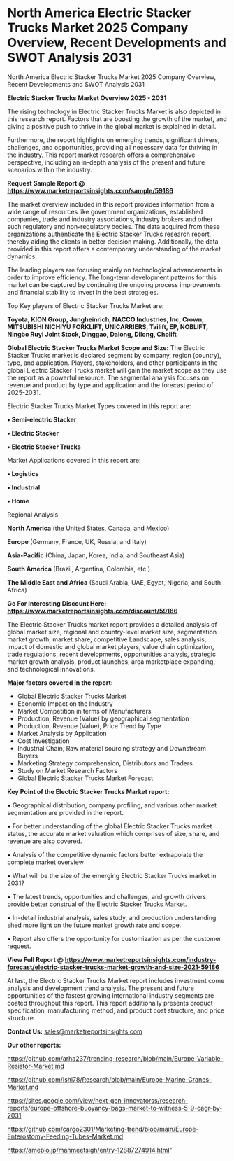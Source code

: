 # North America Electric Stacker Trucks Market 2025 Company Overview, Recent Developments and SWOT Analysis 2031
 North America Electric Stacker Trucks Market 2025 Company Overview, Recent Developments and SWOT Analysis 2031

<Strong> Electric Stacker Trucks Market Overview 2025 - 2031</strong>

The rising technology in Electric Stacker Trucks Market is also depicted in this research report. Factors that are boosting the growth of the market, and giving a positive push to thrive in the global market is explained in detail.

Furthermore, the report highlights on emerging trends, significant drivers, challenges, and opportunities, providing all necessary data for thriving in the industry. This report market research offers a comprehensive perspective, including an in-depth analysis of the present and future scenarios within the industry.

<strong>Request Sample Report @ <a href=https://www.marketreportsinsights.com/sample/59186>https://www.marketreportsinsights.com/sample/59186</a></strong>

The market overview included in this report provides information from a wide range of resources like government organizations, established companies, trade and industry associations, industry brokers and other such regulatory and non-regulatory bodies. The data acquired from these organizations authenticate the Electric Stacker Trucks research report, thereby aiding the clients in better decision making. Additionally, the data provided in this report offers a contemporary understanding of the market dynamics.

The leading players are focusing mainly on technological advancements in order to improve efficiency. The long-term development patterns for this market can be captured by continuing the ongoing process improvements and financial stability to invest in the best strategies.

Top Key players of Electric Stacker Trucks Market are:

<strong>Toyota, KION Group, Jungheinrich, NACCO Industries, Inc, Crown, MITSUBISHI NICHIYU FORKLIFT, UNICARRIERS, Tailift, EP, NOBLIFT, Ningbo Ruyi Joint Stock, Dinggao, Dalong, Dilong, Cholift</strong>

<strong><b>Global Electric Stacker Trucks Market Scope and Size:</b></strong>
The Electric Stacker Trucks market is declared segment by company, region (country), type, and application. Players, stakeholders, and other participants in the global Electric Stacker Trucks market will gain the market scope as they use the report as a powerful resource. The segmental analysis focuses on revenue and product by type and application and the forecast period of 2025-2031.

Electric Stacker Trucks Market Types covered in this report are:

<strong>• Semi-electric Stacker

• Electric Stacker

• Electric Stacker Trucks</strong>

Market Applications covered in this report are:

<strong>• Logistics

• Industrial

• Home</strong> 

Regional Analysis

<strong>North America</strong> (the United States, Canada, and Mexico)

<strong>Europe</strong> (Germany, France, UK, Russia, and Italy)

<strong>Asia-Pacific</strong> (China, Japan, Korea, India, and Southeast Asia)

<strong>South America</strong> (Brazil, Argentina, Colombia, etc.)

<strong>The Middle East and Africa</strong> (Saudi Arabia, UAE, Egypt, Nigeria, and South Africa)

<strong>Go For Interesting Discount Here: <a href=https://www.marketreportsinsights.com/discount/59186>https://www.marketreportsinsights.com/discount/59186</a></strong>

The Electric Stacker Trucks market report provides a detailed analysis of global market size, regional and country-level market size, segmentation market growth, market share, competitive Landscape, sales analysis, impact of domestic and global market players, value chain optimization, trade regulations, recent developments, opportunities analysis, strategic market growth analysis, product launches, area marketplace expanding, and technological innovations.

<strong><b>Major factors covered in the report:</b></strong>
<ul>
  <li>Global Electric Stacker Trucks Market </li>
  <li>Economic Impact on the Industry</li>
  <li>Market Competition in terms of Manufacturers</li>
  <li>Production, Revenue (Value) by geographical segmentation</li>
  <li>Production, Revenue (Value), Price Trend by Type</li>
  <li>Market Analysis by Application</li>
  <li>Cost Investigation</li>
  <li>Industrial Chain, Raw material sourcing strategy and Downstream Buyers</li>
  <li>Marketing Strategy comprehension, Distributors and Traders</li>
  <li>Study on Market Research Factors</li>
  <li>Global Electric Stacker Trucks Market Forecast</li>
</ul>

<strong><b>Key Point of the Electric Stacker Trucks Market report:</b></strong>

• Geographical distribution, company profiling, and various other market segmentation are provided in the report.

• For better understanding of the global Electric Stacker Trucks market status, the accurate market valuation which comprises of size, share, and revenue are also covered.

• Analysis of the competitive dynamic factors better extrapolate the complete market overview

• What will be the size of the emerging Electric Stacker Trucks market in 2031?

• The latest trends, opportunities and challenges, and growth drivers provide better construal of the Electric Stacker Trucks Market.

• In-detail industrial analysis, sales study, and production understanding shed more light on the future market growth rate and scope.

• Report also offers the opportunity for customization as per the customer request.

<strong><b>View Full Report @ <a href=https://www.marketreportsinsights.com/industry-forecast/electric-stacker-trucks-market-growth-and-size-2021-59186>https://www.marketreportsinsights.com/industry-forecast/electric-stacker-trucks-market-growth-and-size-2021-59186</a></b></strong>


At last, the Electric Stacker Trucks Market report includes investment come analysis and development trend analysis. The present and future opportunities of the fastest growing international industry segments are coated throughout this report. This report additionally presents product specification, manufacturing method, and product cost structure, and price structure.

<strong>Contact Us:</strong>
sales@marketreportsinsights.com

<strong>Our other reports:</strong>

<a href=https://github.com/arha237/trending-research/blob/main/Europe-Variable-Resistor-Market.md>https://github.com/arha237/trending-research/blob/main/Europe-Variable-Resistor-Market.md</a>

<a href=https://github.com/Ishi78/Research/blob/main/Europe-Marine-Cranes-Market.md>https://github.com/Ishi78/Research/blob/main/Europe-Marine-Cranes-Market.md</a>

<a href=https://sites.google.com/view/next-gen-innovatorss/research-reports/europe-offshore-buoyancy-bags-market-to-witness-5-9-cagr-by-2031>https://sites.google.com/view/next-gen-innovatorss/research-reports/europe-offshore-buoyancy-bags-market-to-witness-5-9-cagr-by-2031</a>

<a href=https://github.com/cargo2301/Marketing-trend/blob/main/Europe-Enterostomy-Feeding-Tubes-Market.md>https://github.com/cargo2301/Marketing-trend/blob/main/Europe-Enterostomy-Feeding-Tubes-Market.md</a>

<a href=https://ameblo.jp/manmeetsigh/entry-12887274914.html>https://ameblo.jp/manmeetsigh/entry-12887274914.html</a>"
